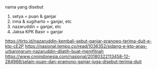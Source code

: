 nama yang disebut
1. setya = puan & ganjar
2. irma & sugiharto = ganjar, etc
3. nazaruddin = ganjar, etc
4. Jaksa KPK Basir  = ganjar


https://tirto.id/nazaruddin-kembali-sebut-ganjar-pranowo-terima-duit-e-ktp-cE2P
https://nasional.tempo.co/read/1036352/sidang-e-ktp-anas-urbaningrum-nazaruddin-dilatih-buat-memfitnah
https://www.cnnindonesia.com/nasional/20180322113458-12-284968/selain-puan-dan-pramono-ganjar-juga-disebut-terima-duit